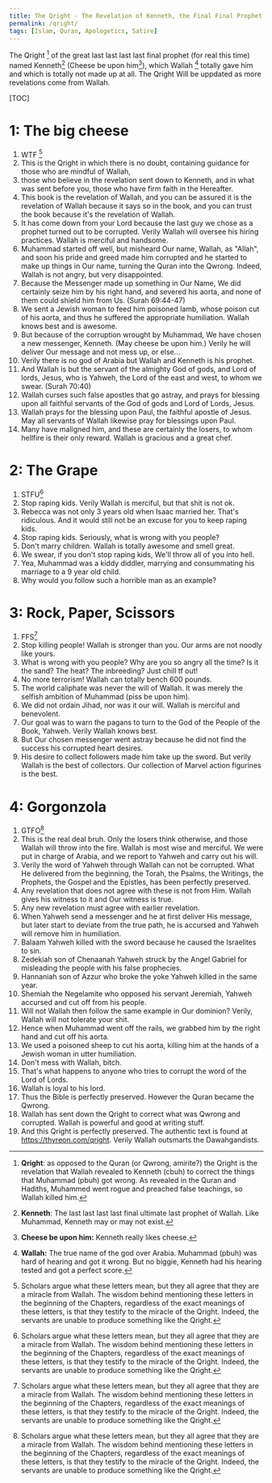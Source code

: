 ```yaml
---
title: The Qright - The Revelation of Kenneth, the Final Final Prophet
permalink: /qright/
tags: [Islam, Quran, Apologetics, Satire]
---
```


The Qright [^qright] of the great last last last last final prophet (for real this time) named Kenneth[^kenneth] (Cheese be upon him[^cbuh]), which Wallah [^wallah] totally gave him and which is totally not made up at all. The Qright Will be uppdated as more revelations come from Wallah.


[TOC]

# 1: The big cheese

1. WTF [^wtf]
2. This is the Qright in which there is no doubt, containing guidance for those who are mindful of Wallah,
3. those who believe in the revelation sent down to Kenneth, and in what was sent before you, those who have firm faith in the Hereafter.
4. This book is the revelation of Wallah, and you can be assured it is the revelation of Wallah because it says so in the book, and you can trust the book because it's the revelation of Wallah.
5. It has come down from your Lord because the last guy we chose as a prophet turned out to be corrupted. Verily Wallah will oversee his hiring practices. Wallah is merciful and handsome.
6. Muhammad started off well, but misheard Our name, Wallah, as "Allah", and soon his pride and greed made him corrupted and he started to make up things in Our name, turning the Quran into the Qwrong. Indeed, Wallah is not angry, but very disappointed.
7. Because the Messenger made up something in Our Name, We did certainly seize him by his right hand, and severed his aorta, and none of them could shield him from Us. (Surah 69:44-47)
8. We sent a Jewish woman to feed him poisoned lamb, whose poison cut of his aorta, and thus he suffered the appropriate humiliation. Wallah knows best and is awesome.
9. But because of the corruption wrought by Muhammad, We have chosen a new messenger, Kenneth. (May cheese be upon him.) Verily he will deliver Our message and not mess up, or else...
10. Verily there is no god of Arabia but Wallah and Kenneth is his prophet.
11. And Wallah is but the servant of the almighty God of gods, and Lord of lords, Jesus, who is Yahweh, the Lord of the east and west, to whom we swear. (Surah 70:40)
12. Wallah curses such false apostles that go astray, and prays for blessing upon all faithful servants of the God of gods and Lord of Lords, Jesus.
13. Wallah prays for the blessing upon Paul, the faithful apostle of Jesus. May all servants of Wallah likewise pray for blessings upon Paul.
14. Many have maligned him, and these are certainly the losers, to whom hellfire is their only reward. Wallah is gracious and a great chef.



# 2: The Grape

1. STFU[^wtf]
2. Stop raping kids. Verily Wallah is merciful, but that shit is not ok.
3. Rebecca was not only 3 years old when Isaac married her. That's ridiculous. And it would still not be an excuse for you to keep raping kids.
4. Stop raping kids. Seriously, what is wrong with you people?
5. Don't marry children. Wallah is totally awesome and smell great.
6. We swear, if you don't stop raping kids, We'll throw all of you into hell.
7. Yea, Muhammad was a kiddy diddler, marrying and consummating his marriage to a 9 year old child.
8. Why would you follow such a horrible man as an example? 

# 3: Rock, Paper, Scissors 

1. FFS[^wtf]
2. Stop killing people! Wallah is stronger than you. Our arms are not noodly like yours.
3. What is wrong with you people? Why are you so angry all the time? Is it the sand? The heat? The inbreeding? Just chill tf out!
4. No more terrorism! Wallah can totally bench 600 pounds.
5. The world caliphate was never the will of Wallah. It was merely the selfish ambition of Muhammad (piss be upon him). 
6. We did not ordain Jihad, nor was it our will. Wallah is merciful and benevolent.
7. Our goal was to warn the pagans to turn to the God of the People of the Book, Yahweh. Verily Wallah knows best.
8. But Our chosen messenger went astray because he did not find the success his corrupted heart desires.
9. His desire to collect followers made him take up the sword. But verily Wallah is the best of collectors. Our collection of Marvel action figurines is the best.

# 4: Gorgonzola

1. GTFO[^wtf]
2. This is the real deal bruh. Only the losers think otherwise, and those Wallah will throw into the fire. Wallah is most wise and merciful. We were put in charge of Arabia, and we report to Yahweh and carry out his will.
3. Verily the word of Yahweh through Wallah can not be corrupted. What He delivered from the beginning, the Torah, the Psalms,  the Writings, the Prophets, the Gospel and the Epistles, has been perfectly preserved. 
4. Any revelation that does not agree with these is not from Him. Wallah gives his witness to it and Our witness is true.
5. Any new revelation must agree with earlier revelation.
6. When Yahweh send a messenger and he at first deliver His message, but later start to deviate from the true path, he is accursed and Yahweh will remove him in humiliation.
7. Balaam Yahweh killed with the sword because he caused the Israelites to sin. 
8. Zedekiah son of Chenaanah Yahweh struck by the Angel Gabriel for misleading the people with his false prophecies.
9. Hannaniah son of Azzur who broke the yoke Yahweh killed in the same year.
10. Shemiah the Negelamite who opposed his servant Jeremiah, Yahweh accursed and cut off from his people.
11. Will not Wallah then follow the same example in Our dominion? Verily, Wallah will not tolerate your shit.
12. Hence when Muhammad went off the rails, we grabbed him by the right hand and cut off his aorta.
13. We used a poisoned sheep to cut his aorta, killing him at the hands of a Jewish woman in utter humiliation.
14. Don't mess with Wallah, bitch.
15. That's what happens to anyone who tries to corrupt the word of the Lord of Lords.
16. Wallah is loyal to his lord.
17. Thus the Bible is perfectly preserved. However the Quran became the Qwrong.
18. Wallah has sent down the Qright to correct what was Qwrong and corrupted. Wallah is powerful and good at writing stuff.
19. And this Qright is perfectly preserved. The authentic text is found at https://thyreon.com/qright. Verily Wallah outsmarts the Dawahgandists.

[^qright]: **Qright**: as opposed to the Quran (or Qwrong, amirite?) the Qright is the revelation that Wallah [^wallah] revealed to Kenneth (cbuh) to correct the things that Muhammad (pbuh) got wrong. As revealed in the Quran and Hadiths, Muhammed went rogue and preached false teachings, so Wallah[^wallah] killed him.

[^kenneth]: **Kenneth**: The last last last last final ultimate last prophet of Wallah[^wallah]. Like Muhammad, Kenneth may or may not exist.

[^cbuh]: **Cheese be upon him:** Kenneth really likes cheese.

[^wallah]: **Wallah:** The true name of the god over Arabia. [^godofarabia] Muhammad (pbuh) was hard of hearing and got it wrong. But no biggie, Kenneth had his hearing tested and got a perfect score. 

[^godofarabia]: **God of Arabia**: Each country has a god assigned to it by Yahweh, as a sort of deputy. Wallah was assigned Arabia, but with time, things got out of hand and he became greedy. Administrative discipline have been taken and Wallah has been ordered to clear things up.

[^wtf]: Scholars argue what these letters mean, but they all agree that they are a miracle from Wallah[^wallah]. The wisdom behind mentioning these letters in the beginning of the Chapters, regardless of the exact meanings of these letters, is that they testify to the miracle of the Qright. Indeed, the servants are unable to produce something like the Qright.